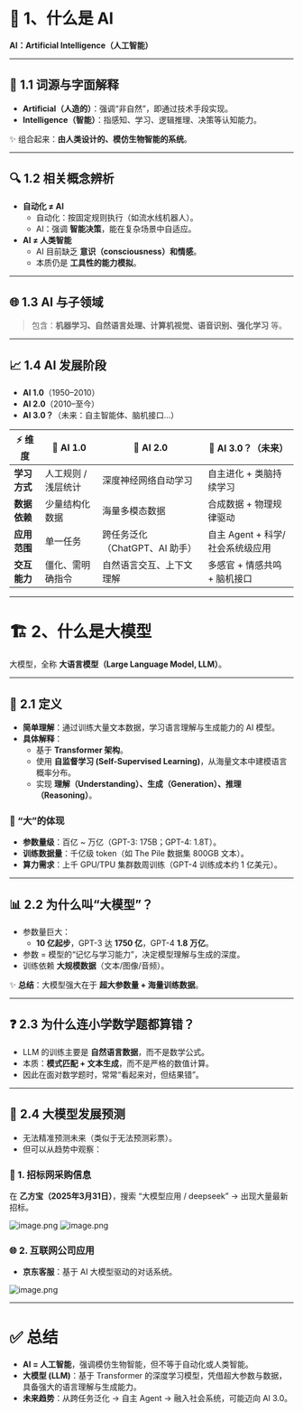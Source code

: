 # 🤖 1、什么是 AI

**AI：Artificial Intelligence（人工智能）**

------

## 📖 1.1 词源与字面解释

- **Artificial（人造的）**：强调“非自然”，即通过技术手段实现。
- **Intelligence（智能）**：指感知、学习、逻辑推理、决策等认知能力。

✨ 组合起来：**由人类设计的、模仿生物智能的系统**。

------

## 🔍 1.2 相关概念辨析

- **自动化 ≠ AI**
  - 自动化：按固定规则执行（如流水线机器人）。
  - AI：强调 **智能决策**，能在复杂场景中自适应。
- **AI ≠ 人类智能**
  - AI 目前缺乏 **意识（consciousness）和情感**。
  - 本质仍是 **工具性的能力模拟**。

------

## 🌐 1.3 AI 与子领域

> 包含：**机器学习、自然语言处理、计算机视觉、语音识别、强化学习** 等。

------

## 📈 1.4 AI 发展阶段

- **AI 1.0**（1950–2010）
- **AI 2.0**（2010–至今）
- **AI 3.0？**（未来：自主智能体、脑机接口…）

| ⚡ 维度       | 🤖 AI 1.0            | 🔗 AI 2.0                       | 🚀 AI 3.0？（未来）               |
| ------------ | ------------------- | ------------------------------ | -------------------------------- |
| **学习方式** | 人工规则 / 浅层统计 | 深度神经网络自动学习           | 自主进化 + 类脑持续学习          |
| **数据依赖** | 少量结构化数据      | 海量多模态数据                 | 合成数据 + 物理规律驱动          |
| **应用范围** | 单一任务            | 跨任务泛化（ChatGPT、AI 助手） | 自主 Agent + 科学/社会系统级应用 |
| **交互能力** | 僵化、需明确指令    | 自然语言交互、上下文理解       | 多感官 + 情感共鸣 + 脑机接口     |

------

# 🏗️ 2、什么是大模型

大模型，全称 **大语言模型（Large Language Model, LLM）**。

------

## 📌 2.1 定义

- **简单理解**：通过训练大量文本数据，学习语言理解与生成能力的 AI 模型。
- **具体解释**：
  - 基于 **Transformer 架构**。
  - 使用 **自监督学习 (Self-Supervised Learning)**，从海量文本中建模语言概率分布。
  - 实现 **理解（Understanding）、生成（Generation）、推理（Reasoning）**。

### 🔑 “大”的体现

- **参数量级**：百亿 ~ 万亿（GPT-3: 175B；GPT-4: 1.8T）。
- **训练数据量**：千亿级 token（如 The Pile 数据集 800GB 文本）。
- **算力需求**：上千 GPU/TPU 集群数周训练（GPT-4 训练成本约 1 亿美元）。

------

## 📊 2.2 为什么叫“大模型”？

- 参数量巨大：
  - **10 亿起步**，GPT-3 达 **1750 亿**，GPT-4 **1.8 万亿**。
- 参数 = 模型的“记忆与学习能力”，决定模型理解与生成的深度。
- 训练依赖 **大规模数据**（文本/图像/音频）。

✨ **总结**：大模型强大在于 **超大参数量 + 海量训练数据**。

------

## ❓ 2.3 为什么连小学数学题都算错？

- LLM 的训练主要是 **自然语言数据**，而不是数学公式。
- 本质：**模式匹配 + 文本生成**，而不是严格的数值计算。
- 因此在面对数学题时，常常“看起来对，但结果错”。

------

## 🔮 2.4 大模型发展预测

- 无法精准预测未来（类似于无法预测彩票）。
- 但可以从趋势中观察：

### 📑 1. 招标网采购信息

在 **乙方宝（2025年3月31日）**，搜索 “大模型应用 / deepseek” → 出现大量最新招标。

![image.png](https://fynotefile.oss-cn-zhangjiakou.aliyuncs.com/fynote/fyfile/5983/1743387744095/489b63ad9daf4773ba021797d7b6c48f.png)
 ![image.png](https://fynotefile.oss-cn-zhangjiakou.aliyuncs.com/fynote/fyfile/5983/1743387744095/51795914caf54f078f19aeba4bec6e6c.png)

### 🌐 2. 互联网公司应用

- **京东客服**：基于 AI 大模型驱动的对话系统。

![image.png](https://fynotefile.oss-cn-zhangjiakou.aliyuncs.com/fynote/fyfile/5983/1743387744095/924cb9d4f5e74f89ba714d524bc86c35.png)

------

# ✅ 总结

- **AI = 人工智能**，强调模仿生物智能，但不等于自动化或人类智能。
- **大模型 (LLM)**：基于 Transformer 的深度学习模型，凭借超大参数与数据，具备强大的语言理解与生成能力。
- **未来趋势**：从跨任务泛化 → 自主 Agent → 融入社会系统，可能迈向 AI 3.0。